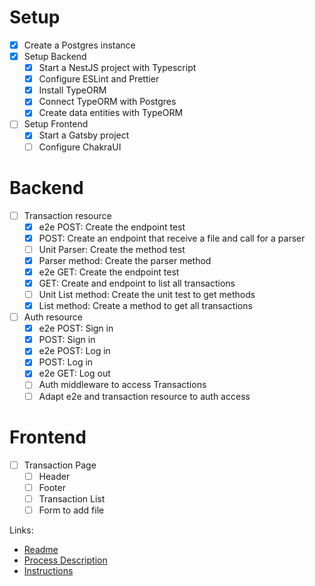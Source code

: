 # Setup

- [x] Create a Postgres instance
- [x] Setup Backend
  - [x] Start a NestJS project with Typescript
  - [x] Configure ESLint and Prettier
  - [x] Install TypeORM
  - [x] Connect TypeORM with Postgres
  - [x] Create data entities with TypeORM
- [ ] Setup Frontend
  - [x] Start a Gatsby project
  - [ ] Configure ChakraUI

# Backend

- [ ] Transaction resource
  - [x] e2e POST: Create the endpoint test
  - [x] POST: Create an endpoint that receive a file and call for a parser
  - [ ] Unit Parser: Create the method test
  - [x] Parser method: Create the parser method
  - [x] e2e GET: Create the endpoint test
  - [x] GET: Create and endpoint to list all transactions
  - [ ] Unit List method: Create the unit test to get methods
  - [x] List method: Create a method to get all transactions
- [ ] Auth resource
  - [x] e2e POST: Sign in
  - [x] POST: Sign in
  - [x] e2e POST: Log in
  - [x] POST: Log in
  - [x] e2e GET: Log out
  - [ ] Auth middleware to access Transactions
  - [ ] Adapt e2e and transaction resource to auth access

# Frontend

- [ ] Transaction Page
  - [ ] Header
  - [ ] Footer
  - [ ] Transaction List
  - [ ] Form to add file

Links:

- [Readme](readme.md)
- [Process Description](processDecription.md)
- [Instructions](instructions.md)
